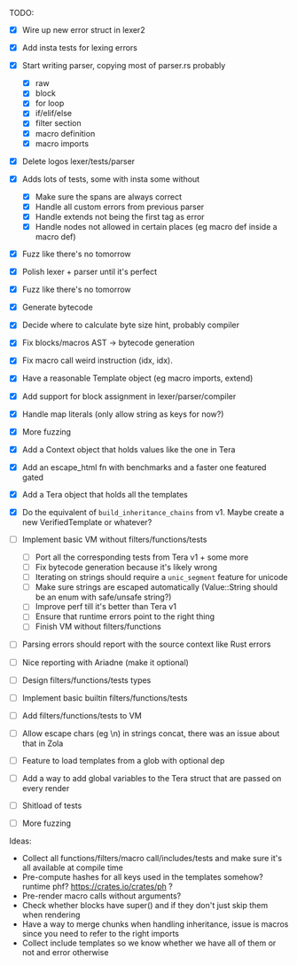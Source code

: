 TODO:

- [x] Wire up new error struct in lexer2
- [x] Add insta tests for lexing errors
- [x] Start writing parser, copying most of parser.rs probably
  - [x] raw
  - [x] block
  - [x] for loop
  - [x] if/elif/else
  - [x] filter section
  - [x] macro definition
  - [x] macro imports
- [x] Delete logos lexer/tests/parser
- [x] Adds lots of tests, some with insta some without 
  - [x] Make sure the spans are always correct
  - [x] Handle all custom errors from previous parser
  - [x] Handle extends not being the first tag as error
  - [x] Handle nodes not allowed in certain places (eg macro def inside a macro def)
- [x] Fuzz like there's no tomorrow
- [x] Polish lexer + parser until it's perfect
- [x] Fuzz like there's no tomorrow
- [x] Generate bytecode
- [x] Decide where to calculate byte size hint, probably compiler
- [x] Fix blocks/macros AST -> bytecode generation
- [x] Fix macro call weird instruction (idx, idx).
- [x] Have a reasonable Template object (eg macro imports, extend)
- [x] Add support for block assignment in lexer/parser/compiler
- [x] Handle map literals (only allow string as keys for now?)
- [x] More fuzzing
- [x] Add a Context object that holds values like the one in Tera
- [x] Add an escape_html fn with benchmarks and a faster one featured gated
- [x] Add a Tera object that holds all the templates
- [x] Do the equivalent of `build_inheritance_chains` from v1. Maybe create a new VerifiedTemplate or whatever?
- [ ] Implement basic VM without filters/functions/tests
  - [ ] Port all the corresponding tests from Tera v1 + some more
  - [ ] Fix bytecode generation because it's likely wrong
  - [ ] Iterating on strings should require a `unic_segment` feature for unicode
  - [ ] Make sure strings are escaped automatically (Value::String should be an enum with safe/unsafe string?)
  - [ ] Improve perf till it's better than Tera v1
  - [ ] Ensure that runtime errors point to the right thing
  - [ ] Finish VM without filters/functions
- [ ] Parsing errors should report with the source context like Rust errors
- [ ] Nice reporting with Ariadne (make it optional)
- [ ] Design filters/functions/tests types
- [ ] Implement basic builtin filters/functions/tests
- [ ] Add filters/functions/tests to VM
- [ ] Allow escape chars (eg \n) in strings concat, there was an issue about that in Zola
- [ ] Feature to load templates from a glob with optional dep
- [ ] Add a way to add global variables to the Tera struct that are passed on every render
- [ ] Shitload of tests
- [ ] More fuzzing


Ideas:

- Collect all functions/filters/macro call/includes/tests and make sure it's all available at compile time
- Pre-compute hashes for all keys used in the templates somehow? runtime phf? https://crates.io/crates/ph ?
- Pre-render macro calls without arguments?
- Check whether blocks have super() and if they don't just skip them when rendering
- Have a way to merge chunks when handling inheritance, issue is macros since you need to refer to the right imports
- Collect include templates so we know whether we have all of them or not and error otherwise